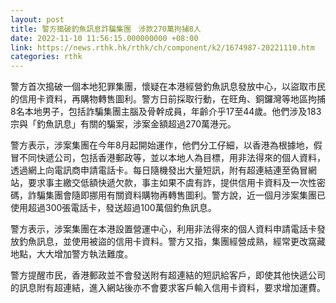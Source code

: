 ```yaml
---
layout: post
title: 警方搗破釣魚訊息詐騙集團　涉款270萬拘捕8人
date: 2022-11-10 11:56:15.000000000 +08:00
link: https://news.rthk.hk/rthk/ch/component/k2/1674987-20221110.htm
categories: rthk
---
```


警方首次搗破一個本地犯罪集團，懷疑在本港經營釣魚訊息發放中心，以盜取市民的信用卡資料，再購物轉售圖利。警方日前採取行動，在旺角、銅鑼灣等地區拘捕8名本地男子，包括詐騙集團主腦及骨幹成員，年齡介乎17至44歲。他們涉及183宗與「釣魚訊息」有關的騙案，涉案金額超過270萬港元。

警方表示，涉案集團在今年8月起開始運作，他們分工仔細，以香港為根據地，假冒不同快遞公司，包括香港郵政等，並以本地人為目標，用非法得來的個人資料，透過網上向電訊商申請電話卡。每日隨機發出大量短訊，附有超連結連至偽冒網站，要求事主繳交低額快遞欠款，事主如果不虞有詐，提供信用卡資料及一次性密碼，詐騙集團會隨即挪用有關資料購物再轉售圖利。警方說，近一個月涉案集團已使用超過300張電話卡，發送超過100萬個釣魚訊息。

警方表示，涉案集團在本港設置營運中心，利用非法得來的個人資料申請電話卡發放釣魚訊息，並使用被盜的信用卡資料。警方又指，集團經營成熟，經常更改窩藏地點，大大增加警方執法難度。

警方提醒市民，香港郵政並不會發送附有超連結的短訊給客戶，即使其他快遞公司的訊息附有超連結，進入網站後亦不會要求客戶輸入信用卡資料，要求增加運費。
